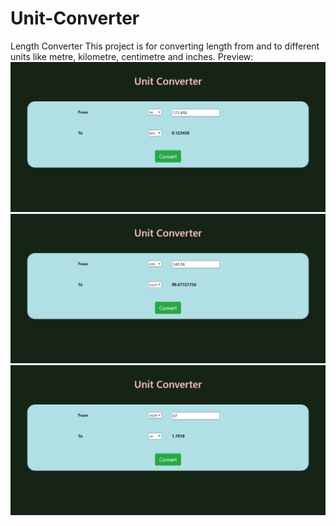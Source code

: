 # Unit-Converter
Length Converter
This project is for converting length from  and to different units like metre, kilometre, centimetre and inches.
Preview:
![Preview image 1](1.png)
![Preview image 1](2.png)
![Preview image 1](3.png)
